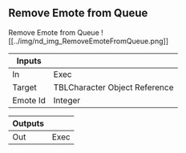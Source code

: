 ## Remove Emote from Queue
Remove Emote from Queue
![[../img/nd_img_RemoveEmoteFromQueue.png]]

|Inputs||
|--|--|
| In | Exec |
| Target | TBLCharacter Object Reference |
| Emote Id | Integer |

|Outputs||
|--|--|
| Out | Exec |
